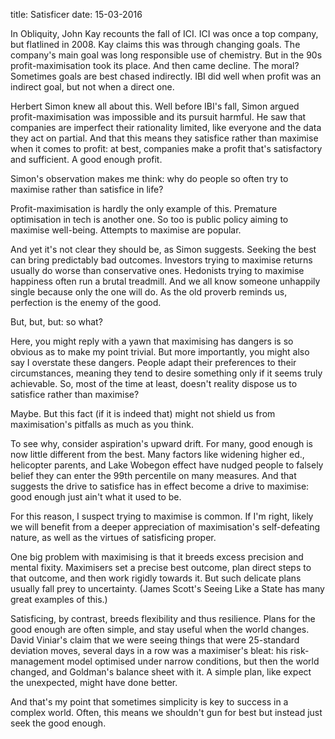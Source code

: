 title: Satisficer
date: 15-03-2016

In Obliquity, John Kay recounts the fall of ICI. ICI was once a top company, but flatlined in 2008. Kay claims this was through changing goals. The company's main goal was long responsible use of chemistry. But in the 90s profit-maximisation took its place. And then came decline. The moral? Sometimes goals are best chased indirectly. IBI did well when profit was an indirect goal, but not when a direct one.

Herbert Simon knew all about this. Well before IBI's fall, Simon argued profit-maximisation was impossible and its pursuit harmful. He saw that companies are imperfect  their rationality limited, like everyone  and the data they act on partial. And that this means they satisfice rather than maximise when it comes to profit: at best, companies make a profit that's satisfactory and sufficient. A good enough profit.

Simon's observation makes me think: why do people so often try to maximise rather than satisfice in life?

Profit-maximisation is hardly the only example of this. Premature optimisation in tech is another one. So too is public policy aiming to maximise well-being. Attempts to maximise are popular.

And yet it's not clear they should be, as Simon suggests. Seeking the best can bring predictably bad outcomes. Investors trying to maximise returns usually do worse than conservative ones. Hedonists trying to maximise happiness often run a brutal treadmill. And we all know someone unhappily single because only the one will do. As the old proverb reminds us, perfection is the enemy of the good.

But, but, but: so what?

Here, you might reply with a yawn  that maximising has dangers is so obvious as to make my point trivial. But more importantly, you might also say I overstate these dangers. People adapt their preferences to their circumstances, meaning they tend to desire something only if it seems truly achievable. So, most of the time at least, doesn't reality dispose us to satisfice rather than maximise?

Maybe. But this fact (if it is indeed that) might not shield us from maximisation's pitfalls as much as you think.

To see why, consider aspiration's upward drift. For many, good enough is now little different from the best. Many factors like widening higher ed., helicopter parents, and Lake Wobegon effect have nudged people to falsely belief they can enter the 99th percentile on many measures. And that suggests the drive to satisfice has in effect become a drive to maximise: good enough just ain't what it used to be.

For this reason, I suspect trying to maximise is common. If I'm right, likely we will benefit from a deeper appreciation of maximisation's self-defeating nature, as well as the virtues of satisficing proper.

One big problem with maximising is that it breeds excess precision and mental fixity. Maximisers set a precise best outcome, plan direct steps to that outcome, and then work rigidly towards it. But such delicate plans usually fall prey to uncertainty. (James Scott's Seeing Like a State has many great examples of this.)

Satisficing, by contrast, breeds flexibility and thus resilience. Plans for the good enough are often simple, and stay useful when the world changes. David Viniar's claim that we were seeing things that were 25-standard deviation moves, several days in a row was a maximiser's bleat: his risk-management model optimised under narrow conditions, but then the world changed, and Goldman's balance sheet with it. A simple plan, like expect the unexpected, might have done better.

And that's my point  that sometimes simplicity is key to success in a complex world. Often, this means we shouldn't gun for best but instead just seek the good enough.
